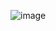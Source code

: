 ![image](https://github.com/SoulH/dowell-front/assets/13426503/083699ec-2f63-4247-a918-826bdd435cfc)
